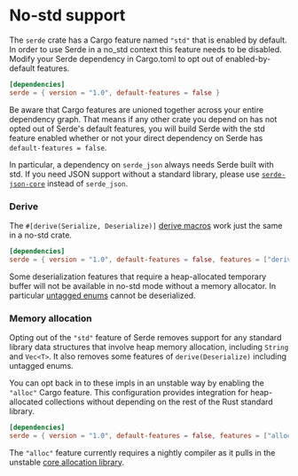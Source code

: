 # No-std support

The `serde` crate has a Cargo feature named `"std"` that is enabled by default.
In order to use Serde in a no\_std context this feature needs to be disabled.
Modify your Serde dependency in Cargo.toml to opt out of enabled-by-default
features.

```toml
[dependencies]
serde = { version = "1.0", default-features = false }
```

Be aware that Cargo features are unioned together across your entire dependency
graph. That means if any other crate you depend on has not opted out of Serde's
default features, you will build Serde with the std feature enabled whether or
not your direct dependency on Serde has `default-features = false`.

In particular, a dependency on `serde_json` always needs Serde built with std.
If you need JSON support without a standard library, please use
[`serde-json-core`] instead of `serde_json`.

[`serde-json-core`]: https://japaric.github.io/serde-json-core/serde_json_core/

### Derive

The `#[derive(Serialize, Deserialize)]` [derive macros] work just the same in a
no-std crate.

```toml
[dependencies]
serde = { version = "1.0", default-features = false, features = ["derive"] }
```

Some deserialization features that require a heap-allocated temporary buffer
will not be available in no-std mode without a memory allocator. In particular
[untagged enums] cannot be deserialized.

[derive macros]: derive.md
[untagged enums]: enum-representations.md

### Memory allocation

Opting out of the `"std"` feature of Serde removes support for any standard
library data structures that involve heap memory allocation, including `String`
and `Vec<T>`. It also removes some features of `derive(Deserialize)` including
untagged enums.

You can opt back in to these impls in an unstable way by enabling the `"alloc"`
Cargo feature. This configuration provides integration for heap-allocated
collections without depending on the rest of the Rust standard library.

```toml
[dependencies]
serde = { version = "1.0", default-features = false, features = ["alloc"] }
```

The `"alloc"` feature currently requires a nightly compiler as it pulls in the
unstable [core allocation library].

[core allocation library]: https://doc.rust-lang.org/alloc/
